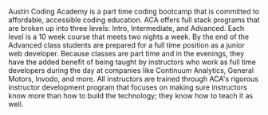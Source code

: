 Austin Coding Academy is a part time coding bootcamp that is committed to affordable, accessible coding education. ACA offers full stack programs that are broken up into three levels: Intro, Intermediate, and Advanced. Each level is a 10 week course that meets two nights a week. By the end of the Advanced class students are prepared for a full time position as a junior web developer. Because classes are part time and in the evenings, they have the added benefit of being taught by instructors who work as full time developers during the day at companies like Continuum Analytics, General Motors, Invodo, and more. All instructors are trained through ACA's rigorous instructor development program that focuses on making sure instructors know more than how to build the technology; they know how to teach it as well.
